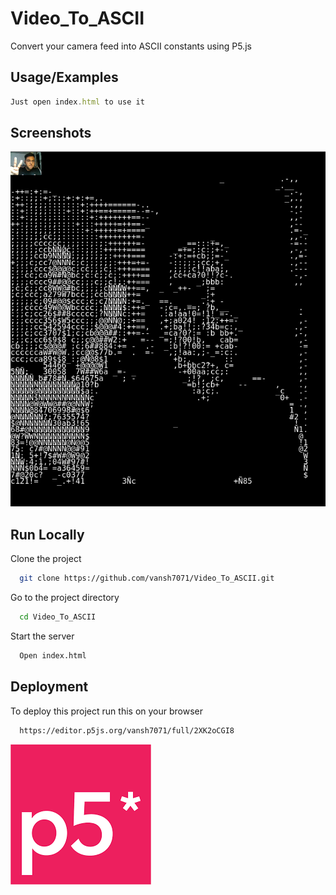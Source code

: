 
# Video_To_ASCII

Convert your camera feed into ASCII constants using P5.js



## Usage/Examples

```javascript
Just open index.html to use it
```


## Screenshots

![Screenshot](images/v.png)


## Run Locally

Clone the project

```bash
  git clone https://github.com/vansh7071/Video_To_ASCII.git
```

Go to the project directory

```bash
  cd Video_To_ASCII
```


Start the server

```bash
  Open index.html
```


## Deployment

To deploy this project run this on your browser

```bash
  https://editor.p5js.org/vansh7071/full/2XK2oCGI8
```



![P5](images/index.png)
